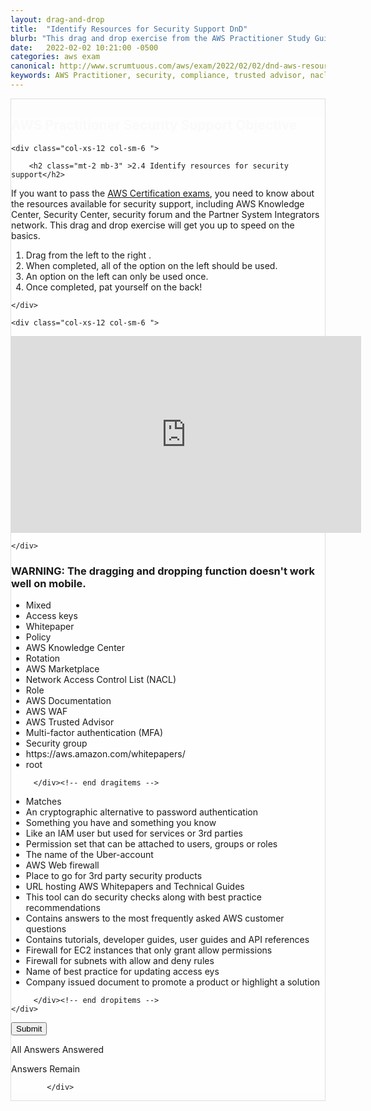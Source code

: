 ```yaml
---
layout: drag-and-drop
title:  "Identify Resources for Security Support DnD"
blurb: "This drag and drop exercise from the AWS Practitioner Study Guide will get you up to speed on section 2.4 of the exam. Learn all bout resources for security support."
date:   2022-02-02 10:21:00 -0500
categories: aws exam
canonical: http://www.scrumtuous.com/aws/exam/2022/02/02/dnd-aws-resources-security-support-nacl-advisor-waf.html
keywords: AWS Practitioner, security, compliance, trusted advisor, nacl, security group, whitepapers
---
```

	
			
<div style="border: 1px solid #DEDEDE;" class="main col col-12 col-sm-12  col-md-12 col-lg-12 order-1 order-sm-1 order-lg-1 mb-3 mt-3">


<div class="quiz-wrapper mt-3 mb-3" style="background: #FEFEFE;">
<h2 style="color:#FAFAFA"><span class="section-title" >AWS Practitioner Security Support Objective</span></h2>




<div class="row mt-3 mb-3">

	<div class="col-xs-12 col-sm-6 ">

		<h2 class="mt-2 mb-3" >2.4 Identify resources for security support</h2>
<p class="mb-3 bt-4">If you want to pass the <a href="https://aws.amazon.com/certification/">AWS Certification exams</a>, you need to know about the resources available for security support, including AWS Knowledge Center, Security Center, security forum and the Partner System Integrators network. This drag and drop exercise will get you up to speed on the basics.</p>
		<ol class="section-ol">
		<li class="section-li"><i class="lni lni-checkmark"></i>Drag from the left to the right .</li>
		<li class="section-li"><i class="lni lni-checkmark"></i>When completed, all of the option on the left should be used.</li>
		<li class="section-li"><i class="lni lni-checkmark"></i>An option on the left can only be used once.</li>
		<li class="section-li"><i class="lni lni-checkmark"></i>Once completed, pat yourself on the back!</li>	
		</ol>	

	</div>

	<div class="col-xs-12 col-sm-6 ">

		
<div class="embed-responsive embed-responsive-16by9">
<iframe width="560" height="315" src="https://www.youtube.com/embed/Mn82dKTb_Qw" frameborder="0" allow="accelerometer; autoplay; clipboard-write; encrypted-media; gyroscope; picture-in-picture" allowfullscreen=""></iframe>
</div>		
		
		
		
		
		
	</div>


</div>




<h3>WARNING: The dragging and dropping function doesn't work well on mobile.</h3>
    <div class="row mt-3 mb-3">
	

<div class="col-xs-12 col-sm-6  dragitems">
		 
<div class="unsorted w-100">
	 
<ul class="options w-100 p-3">

<li class="title title-scrambled">Mixed</li>

<li class="option" data-target="1"><span class="option-data"> Access keys  </span></li>
<li class="option" data-target="15"><span class="option-data"> Whitepaper </span></li>
<li class="option" data-target="4"><span class="option-data">  Policy</span></li>
<li class="option" data-target="10"><span class="option-data"> AWS Knowledge Center </span></li>

<li class="option" data-target="14"><span class="option-data"> Rotation </span></li>
<li class="option" data-target="7"><span class="option-data"> AWS Marketplace </span></li>
<li class="option" data-target="13"><span class="option-data"> Network Access Control List (NACL) </span></li>


<li class="option" data-target="3"><span class="option-data">  Role </span></li>
<li class="option" data-target="11"><span class="option-data"> AWS Documentation </span></li>

<li class="option" data-target="6"><span class="option-data"> AWS WAF </span></li>
<li class="option" data-target="9"><span class="option-data"> AWS Trusted Advisor </span></li>
<li class="option" data-target="2"><span class="option-data"> Multi-factor authentication (MFA) </span></li>
<li class="option" data-target="12"><span class="option-data"> Security group </span></li>

<li class="option" data-target="8"><span class="option-data"> https://aws.amazon.com/whitepapers/ </span></li>
<li class="option" data-target="5"><span class="option-data"> root </span></li>


</ul>
</div>		 
		 
		 </div><!-- end dragitems -->

<div class="col-xs-12 col-sm-6  border-solid border-green dropitems">
		 
<div class="answers w-100">
  

<ul class="options w-100 p-3">
<li class="title title-sorted">Matches</li>


<li class="sink"><span class="target w-100 ui-droppable" data-accept="1"> An cryptographic alternative to password authentication </span></li>
<li class="sink"><span class="target w-100 ui-droppable" data-accept="2">  Something you have and something you know</span></li>
<li class="sink"><span class="target w-100 ui-droppable" data-accept="3">  Like an IAM user but used for services or 3rd parties</span></li>
<li class="sink"><span class="target w-100 ui-droppable" data-accept="4">  Permission set that can be attached to users, groups or roles</span></li>
<li class="sink"><span class="target w-100 ui-droppable" data-accept="5">  The name of the Uber-account </span></li>
<li class="sink"><span class="target w-100 ui-droppable" data-accept="6"> AWS Web firewall </span></li>
<li class="sink"><span class="target w-100 ui-droppable" data-accept="7"> Place to go for 3rd party security products </span></li>
<li class="sink"><span class="target w-100 ui-droppable" data-accept="8"> URL hosting AWS Whitepapers and Technical Guides </span></li>
<li class="sink"><span class="target w-100 ui-droppable" data-accept="9"> This tool can do security checks along with best practice recommendations </span></li>
<li class="sink"><span class="target w-100 ui-droppable" data-accept="10"> Contains answers to the most frequently asked AWS customer questions </span></li>
<li class="sink"><span class="target w-100 ui-droppable" data-accept="11"> Contains tutorials, developer guides, user guides and API references </span></li>
<li class="sink"><span class="target w-100 ui-droppable" data-accept="12">  Firewall for EC2 instances that only grant allow permissions</span></li>
<li class="sink"><span class="target w-100 ui-droppable" data-accept="13">  Firewall for subnets with allow and deny rules</span></li>
<li class="sink"><span class="target w-100 ui-droppable" data-accept="14"> Name of best practice for updating access eys </span></li>
<li class="sink"><span class="target w-100 ui-droppable" data-accept="15"> Company issued document to promote a product or highlight a solution </span></li>


</ul>

</div>
		 
		 </div><!-- end dropitems -->
    </div>	
	
	
	


 <button type="submit" value="submit">Submit</button>
 <div class="lightbox-bg"></div>
 <div class="status confirm">
   <p>All Answers Answered</p>
 </div>
 <div class="status deny">
   <p>Answers Remain</p>
 </div>
</div>






            </div>
